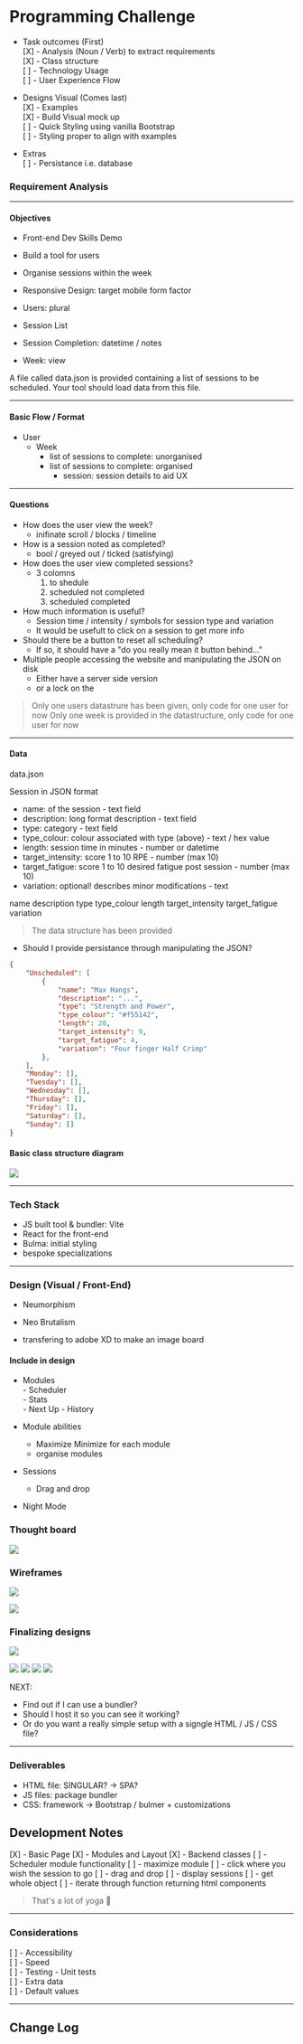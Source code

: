 # Programming Challenge

- Task outcomes (First)  
    [X] - Analysis (Noun / Verb) to extract requirements   
    [X] - Class structure  
    [ ] - Technology Usage  
    [ ] - User Experience Flow 

- Designs Visual (Comes last)  
    [X] - Examples  
    [X] - Build Visual mock up  
    [ ] - Quick Styling using vanilla Bootstrap  
    [ ] - Styling proper to align with examples  

- Extras  
    [ ] - Persistance i.e. database  


### Requirement Analysis

___
#### Objectives
- Front-end Dev Skills Demo
- Build a tool for users
- Organise sessions within the week  
- Responsive Design: target mobile form factor  

- Users: plural 
- Session List
- Session Completion: datetime / notes
- Week: view

A file called data.json is provided containing a list of sessions to be scheduled. Your tool should load data from this file.

___
#### Basic Flow / Format
- User  
    - Week
        - list of sessions to complete: unorganised
        - list of sessions to complete: organised
            - session: session details to aid UX

___
#### Questions
- How does the user view the week? 
    - inifinate scroll / blocks / timeline
- How is a session noted as completed? 
    - bool / greyed out / ticked (satisfying)
- How does the user view completed sessions? 
    - 3 colomns 
        1. to shedule 
        2. scheduled not completed
        3. scheduled completed
- How much information is useful?
    - Session time / intensity / symbols for session type and variation
    - It would be usefult to click on a session to get more info
- Should there be a button to reset all scheduling?
    - If so, it should have a "do you really mean it button behind..."
- Multiple people accessing the website and manipulating the JSON on disk
    - Either have a server side version
    - or a lock on the 


> Only one users datastrure has been given, only code for one user for now
> Only one week is provided in the datastructure, only code for one user for now

___
#### Data

data.json

Session in JSON format

- name: of the session - text field
- description: long format description - text field
- type: category - text field
- type_colour: colour associated with type (above) - text / hex value
- length: session time in minutes - number or datetime
- target_intensity: score 1 to 10 RPE - number (max 10)
- target_fatigue: score 1 to 10 desired fatigue post session - number (max 10)
- variation: optional! describes minor modifications - text

name
description
type
type_colour
length
target_intensity
target_fatigue
variation


> The data structure has been provided 

- Should I provide persistance through manipulating the JSON?


```json
{
    "Unscheduled": [
        {
            "name": "Max Hangs",
            "description": "...",
            "type": "Strength and Power",
            "type_colour": "#f55142",
            "length": 20,
            "target_intensity": 9,
            "target_fatigue": 4,
            "variation": "Four finger Half Crimp"
        },
    ],
    "Monday": [],
    "Tuesday": [],
    "Wednesday": [],
    "Thursday": [],
    "Friday": [],
    "Saturday": [],
    "Sunday": []
}
```


#### Basic class structure diagram

![](./NOTES%20-%20Resources/back-end-design/Weekplanner_class.drawio.png)

___
### Tech Stack

- JS built tool & bundler: Vite
- React for the front-end
- Bulma: initial styling 
- bespoke specializations


___
### Design (Visual / Front-End)

- Neumorphism
- Neo Brutalism

- transfering to adobe XD to make an image board


#### Include in design 
- Modules  
        - Scheduler  
        - Stats  
        - Next Up
        - History

- Module abilities
    - Maximize Minimize for each module
    - organise modules

- Sessions
    - Drag and drop

- Night Mode

### Thought board

![](./NOTES%20-%20Resources/front-end-design/thought%20board.png)

### Wireframes

![](./NOTES%20-%20Resources/front-end-design/Web%201920%20%E2%80%93%202.png)

![](./NOTES%20-%20Resources/front-end-design/Web%201920%20%E2%80%93%203.png)

### Finalizing designs

![](./NOTES%20-%20Resources/front-end-design/Web%201920%20%E2%80%93%208.png)

![](./NOTES%20-%20Resources/front-end-design/Web%201920%20%E2%80%93%209.png)
![](./NOTES%20-%20Resources/front-end-design/Web%201920%20%E2%80%93%2010.png)
![](./NOTES%20-%20Resources/front-end-design/Web%201920%20%E2%80%93%2011.png)
![](./NOTES%20-%20Resources/front-end-design/Web%201920%20%E2%80%93%2012.png)


NEXT:
- Find out if I can use a bundler?
- Should I host it so you can see it working?
- Or do you want a really simple setup with a signgle HTML / JS / CSS file?

___
### Deliverables

- HTML file: SINGULAR? -> SPA?
- JS files: package bundler
- CSS: framework -> Bootstrap / bulmer + customizations



## Development Notes

[X] - Basic Page
[X] - Modules and Layout
[X] - Backend classes
[ ] - Scheduler module functionality
    [ ] - maximize module
    [ ] - click where you wish the session to go
    [ ] - drag and drop
    [ ] - display sessions
        [ ] - get whole object 
        [ ] - iterate through function returning html components 

> That's a lot of yoga 🥵


___
### Considerations

[ ] - Accessibility  
[ ] - Speed  
[ ] - Testing - Unit tests  
[ ] - Extra data  
[ ] - Default values  


___
## Change Log


